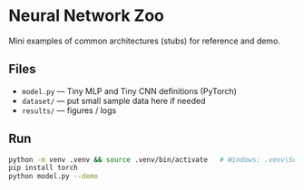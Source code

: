 # Neural Network Zoo

Mini examples of common architectures (stubs) for reference and demo.

## Files
- `model.py` — Tiny MLP and Tiny CNN definitions (PyTorch)
- `dataset/` — put small sample data here if needed
- `results/` — figures / logs

## Run
```bash
python -m venv .venv && source .venv/bin/activate   # Windows: .venv\Scripts\activate
pip install torch
python model.py --demo
```
